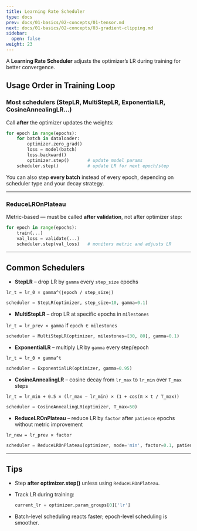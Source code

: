 ```yaml
---
title: Learning Rate Scheduler
type: docs
prev: docs/01-basics/02-concepts/01-tensor.md
next: docs/01-basics/02-concepts/03-gradient-clipping.md
sidebar:
  open: false
weight: 23
---
```


A **Learning Rate Scheduler** adjusts the optimizer’s LR during training for better convergence.


## Usage Order in Training Loop

### **Most schedulers** (StepLR, MultiStepLR, ExponentialLR, CosineAnnealingLR…)

Call **after** the optimizer updates the weights:

```python
for epoch in range(epochs):
    for batch in dataloader:
        optimizer.zero_grad()
        loss = model(batch)
        loss.backward()
        optimizer.step()       # update model params
    scheduler.step()           # update LR for next epoch/step
```

You can also step **every batch** instead of every epoch, depending on scheduler type and your decay strategy.

---

### **ReduceLROnPlateau**

Metric-based — must be called **after validation**, not after optimizer step:

```python
for epoch in range(epochs):
    train(...)
    val_loss = validate(...)
    scheduler.step(val_loss)   # monitors metric and adjusts LR
```

---

## Common Schedulers

- **StepLR** – drop LR by `gamma` every `step_size` epochs

`lr_t = lr_0 × gamma^(⌊epoch / step_size⌋)`

```python
scheduler = StepLR(optimizer, step_size=10, gamma=0.1)
```

- **MultiStepLR** – drop LR at specific epochs in `milestones`

`lr_t = lr_prev × gamma` if `epoch ∈ milestones`

```python
scheduler = MultiStepLR(optimizer, milestones=[30, 80], gamma=0.1)
```

- **ExponentialLR** – multiply LR by `gamma` every step/epoch

`lr_t = lr_0 × gamma^t`

```python
scheduler = ExponentialLR(optimizer, gamma=0.95)
```

- **CosineAnnealingLR** – cosine decay from `lr_max` to `lr_min` over `T_max` steps

`lr_t = lr_min + 0.5 × (lr_max − lr_min) × (1 + cos(π × t / T_max))`

```python
scheduler = CosineAnnealingLR(optimizer, T_max=50)
```

- **ReduceLROnPlateau** – reduce LR by `factor` after `patience` epochs without metric improvement

`lr_new = lr_prev × factor`

```python
scheduler = ReduceLROnPlateau(optimizer, mode='min', factor=0.1, patience=5)
```

---

## Tips

* Step **after optimizer.step()** unless using `ReduceLROnPlateau`.
* Track LR during training:

  ```python
  current_lr = optimizer.param_groups[0]['lr']
  ```

* Batch-level scheduling reacts faster; epoch-level scheduling is smoother.
